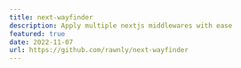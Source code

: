 ```yaml
---
title: next-wayfinder
description: Apply multiple nextjs middlewares with ease
featured: true
date: 2022-11-07
url: https://github.com/rawnly/next-wayfinder
---
```

